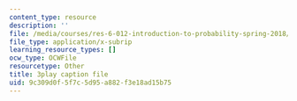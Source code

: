 ```yaml
---
content_type: resource
description: ''
file: /media/courses/res-6-012-introduction-to-probability-spring-2018/9c309d0f5f7c5d95a882f3e18ad15b75_fBfMIVXc_OM.vtt
file_type: application/x-subrip
learning_resource_types: []
ocw_type: OCWFile
resourcetype: Other
title: 3play caption file
uid: 9c309d0f-5f7c-5d95-a882-f3e18ad15b75
---
```


